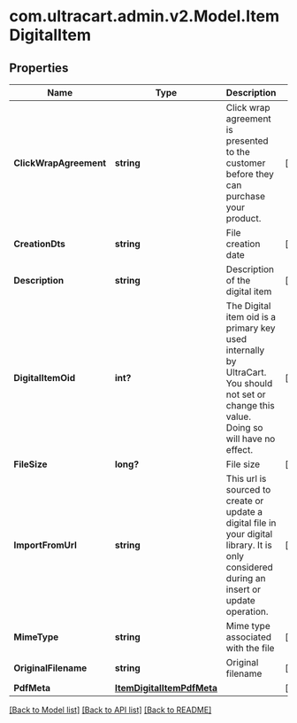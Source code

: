# com.ultracart.admin.v2.Model.ItemDigitalItem
## Properties

Name | Type | Description | Notes
------------ | ------------- | ------------- | -------------
**ClickWrapAgreement** | **string** | Click wrap agreement is presented to the customer before they can purchase your product. | [optional] 
**CreationDts** | **string** | File creation date | [optional] 
**Description** | **string** | Description of the digital item | [optional] 
**DigitalItemOid** | **int?** | The Digital item oid is a primary key used internally by UltraCart.  You should not set or change this value.  Doing so will have no effect. | [optional] 
**FileSize** | **long?** | File size | [optional] 
**ImportFromUrl** | **string** | This url is sourced to create or update a digital file in your digital library.  It is only considered during an insert or update operation. | [optional] 
**MimeType** | **string** | Mime type associated with the file | [optional] 
**OriginalFilename** | **string** | Original filename | [optional] 
**PdfMeta** | [**ItemDigitalItemPdfMeta**](ItemDigitalItemPdfMeta.md) |  | [optional] 


[[Back to Model list]](../README.md#documentation-for-models) [[Back to API list]](../README.md#documentation-for-api-endpoints) [[Back to README]](../README.md)


